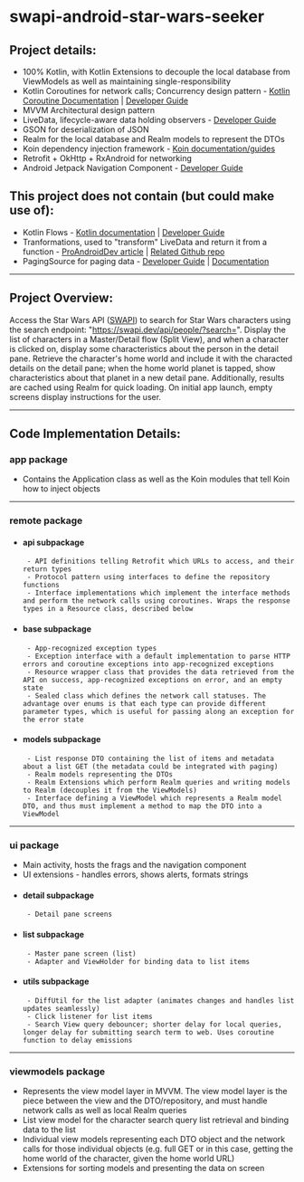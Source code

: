 # swapi-android-star-wars-seeker

## Project details:
- 100% Kotlin, with Kotlin Extensions to decouple the local database from ViewModels as well as maintaining single-responsibility
- Kotlin Coroutines for network calls; Concurrency design pattern - [Kotlin Coroutine Documentation](https://kotlinlang.org/docs/coroutines-basics.html) | [Developer Guide](https://developer.android.com/kotlin/coroutines)
- MVVM Architectural design pattern
- LiveData, lifecycle-aware data holding observers - [Developer Guide](https://developer.android.com/topic/libraries/architecture/livedata)
- GSON for deserialization of JSON
- Realm for the local database and Realm models to represent the DTOs
- Koin dependency injection framework - [Koin documentation/guides](https://insert-koin.io)
- Retrofit + OkHttp + RxAndroid for networking
- Android Jetpack Navigation Component - [Developer Guide](https://developer.android.com/guide/navigation/navigation-getting-started)

## This project does not contain (but could make use of):
- Kotlin Flows - [Kotlin documentation](https://kotlinlang.org/docs/flow.html) | [Developer Guide](https://developer.android.com/kotlin/flow)
- Tranformations, used to "transform" LiveData and return it from a function - [ProAndroidDev article](https://proandroiddev.com/making-network-calls-with-livedata-transformations-77c47272afcf) | [Related Github repo](https://github.com/KunalChaubal/LiveDataTransformExample)
- PagingSource for paging data - [Developer Guide](https://developer.android.com/topic/libraries/architecture/paging/v3-overview) | [Documentation](https://developer.android.com/reference/kotlin/androidx/paging/PagingSource)

_____________________________
## Project Overview:
Access the Star Wars API ([SWAPI](https://swapi.dev/documentation)) to search for Star Wars characters using the search endpoint: "https://swapi.dev/api/people/?search=".
Display the list of characters in a Master/Detail flow (Split View), and when a character is clicked on, display some characteristics about the person in the detail pane. Retrieve the character's home world and include it with the characted details on the detail pane; when the home world planet is tapped, show characteristics
about that planet in a new detail pane. Additionally, results are cached using Realm for quick loading. On initial app launch, empty screens display instructions for the user.

_____________________________
## Code Implementation Details:

### app package
- Contains the Application class as well as the Koin modules that tell Koin how to inject objects

_____________________________
### remote package
- #### api subpackage
       - API definitions telling Retrofit which URLs to access, and their return types
       - Protocol pattern using interfaces to define the repository functions
       - Interface implementations which implement the interface methods and perform the network calls using coroutines. Wraps the response types in a Resource class, described below
- #### base subpackage
       - App-recognized exception types
       - Exception interface with a default implementation to parse HTTP errors and coroutine exceptions into app-recognized exceptions
       - Resource wrapper class that provides the data retrieved from the API on success, app-recognized exceptions on error, and an empty state
       - Sealed class which defines the network call statuses. The advantage over enums is that each type can provide different parameter types, which is useful for passing along an exception for the error state
- #### models subpackage
       - List response DTO containing the list of items and metadata about a list GET (the metadata could be integrated with paging)
       - Realm models representing the DTOs
       - Realm Extensions which perform Realm queries and writing models to Realm (decouples it from the ViewModels)
       - Interface defining a ViewModel which represents a Realm model DTO, and thus must implement a method to map the DTO into a ViewModel

_____________________________
### ui package
- Main activity, hosts the frags and the navigation component
- UI extensions - handles errors, shows alerts, formats strings
- #### detail subpackage
       - Detail pane screens
- #### list subpackage
       - Master pane screen (list)
       - Adapter and ViewHolder for binding data to list items
- #### utils subpackage
       - DiffUtil for the list adapter (animates changes and handles list updates seamlessly)
       - Click listener for list items
       - Search View query debouncer; shorter delay for local queries, longer delay for submitting search term to web. Uses coroutine function to delay emissions

_____________________________
### viewmodels package
- Represents the view model layer in MVVM. The view model layer is the piece between the view and the DTO/repository, and must handle network calls as well as local Realm queries
- List view model for the character search query list retrieval and binding data to the list
- Individual view models representing each DTO object and the network calls for those individual objects (e.g. full GET or in this case, getting the home world of the character, given the home world URL)
- Extensions for sorting models and presenting the data on screen
